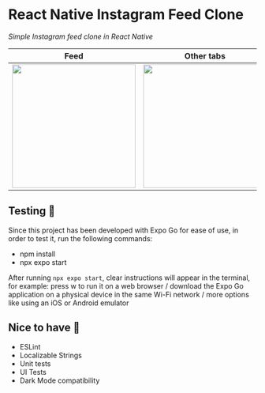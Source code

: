 # React Native Instagram Feed Clone
*Simple Instagram feed clone in React Native*


| Feed    | Other tabs     |
|------------|-------------|
| <img src="https://github.com/user-attachments/assets/2c387538-5552-4a1a-ab44-12f8d9d6a30f" width="250"> | <img src="https://github.com/user-attachments/assets/fd529e70-c436-4027-a9ce-ffc8f89f22bd" width="250"> |

## Testing 🚀
Since this project has been developed with Expo Go for ease of use, in order to test it, run the following commands:

- npm install
- npx expo start
  
After running `npx expo start`, clear instructions will appear in the terminal, for example: press w to run it on a web browser / download the Expo Go application on a physical device in the same Wi-Fi network / more options like using an iOS or Android emulator



## Nice to have 👀
- ESLint
- Localizable Strings
- Unit tests
- UI Tests
- Dark Mode compatibility
